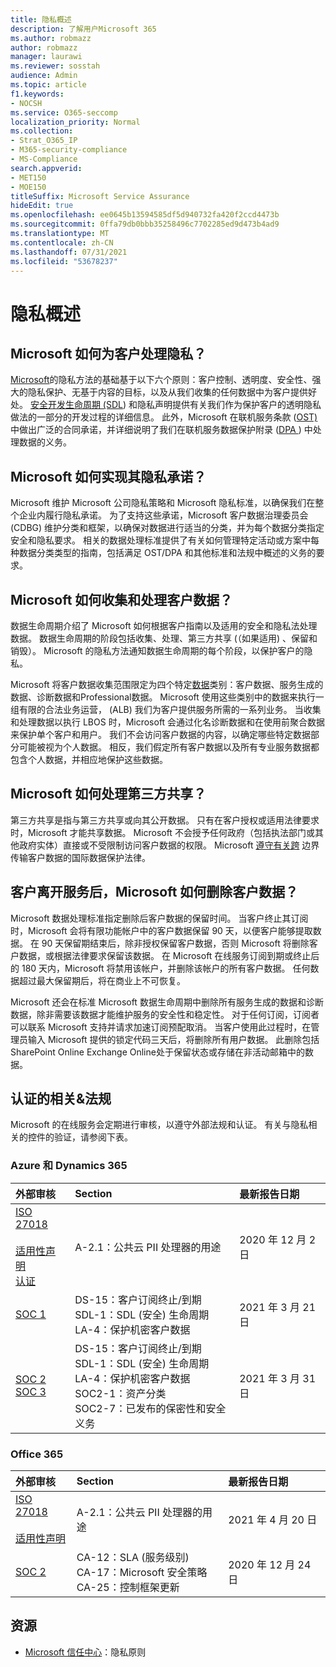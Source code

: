 ```yaml
---
title: 隐私概述
description: 了解用户Microsoft 365
ms.author: robmazz
author: robmazz
manager: laurawi
ms.reviewer: sosstah
audience: Admin
ms.topic: article
f1.keywords:
- NOCSH
ms.service: O365-seccomp
localization_priority: Normal
ms.collection:
- Strat_O365_IP
- M365-security-compliance
- MS-Compliance
search.appverid:
- MET150
- MOE150
titleSuffix: Microsoft Service Assurance
hideEdit: true
ms.openlocfilehash: ee0645b13594585df5d940732fa420f2ccd4473b
ms.sourcegitcommit: 0ffa79db0bbb35258496c7702285ed9d473b4ad9
ms.translationtype: MT
ms.contentlocale: zh-CN
ms.lasthandoff: 07/31/2021
ms.locfileid: "53678237"
---
```

# <a name="privacy-overview"></a>隐私概述

## <a name="how-does-microsoft-approach-privacy-for-customers"></a>Microsoft 如何为客户处理隐私？

[Microsoft](https://privacy.microsoft.com/#whatinformationwecollectmodule)的隐私方法的基础基于以下六个原则：客户控制、透明度、安全性、强大的隐私保护、无基于内容的目标，以及从我们收集的任何数据中为客户提供好处。 [安全开发生命周期 (SDL](https://www.microsoft.com/securityengineering/sdl/)) 和隐私声明提供有关[](https://privacy.microsoft.com/privacystatement)我们作为保护客户的透明隐私做法的一部分的开发过程的详细信息。 此外，Microsoft 在联机服务条款 ([OST) ](https://www.microsoft.com/licensing/product-licensing/products) 中做出广泛的合同承诺，并详细说明了我们在联机服务数据保护附录 ([DPA ](https://www.microsoftvolumelicensing.com/DocumentSearch.aspx?Mode=3&DocumentTypeId=67)) 中处理数据的义务。

## <a name="how-does-microsoft-implement-its-privacy-commitments"></a>Microsoft 如何实现其隐私承诺？

Microsoft 维护 Microsoft 公司隐私策略和 Microsoft 隐私标准，以确保我们在整个企业内履行隐私承诺。 为了支持这些承诺，Microsoft 客户数据治理委员会 (CDBG) 维护分类和框架，以确保对数据进行适当的分类，并为每个数据分类指定安全和隐私要求。 相关的数据处理标准提供了有关如何管理特定活动或方案中每种数据分类类型的指南，包括满足 OST/DPA 和其他标准和法规中概述的义务的要求。

## <a name="how-does-microsoft-collect-and-process-customer-data"></a>Microsoft 如何收集和处理客户数据？

数据生命周期介绍了 Microsoft 如何根据客户指南以及适用的安全和隐私法处理数据。 数据生命周期的阶段包括收集、处理、第三方共享 (（如果适用) 、保留和销毁）。 Microsoft 的隐私方法通知数据生命周期的每个阶段，以保护客户的隐私。

Microsoft 将客户数据收集范围限定为四个特定[数据](https://www.microsoft.com/trust-center/privacy/customer-data-definitions?rtc=1)类别：客户数据、服务生成的数据、诊断数据和Professional数据。 Microsoft 使用这些类别中的数据来执行一组有限的合法业务运营， (ALB) 我们为客户提供服务所需的一系列业务。 当收集和处理数据以执行 LBOS 时，Microsoft 会通过化名诊断数据和在使用前聚合数据来保护单个客户和用户。 我们不会访问客户数据的内容，以确定哪些特定数据部分可能被视为个人数据。 相反，我们假定所有客户数据以及所有专业服务数据都包含个人数据，并相应地保护这些数据。

## <a name="how-does-microsoft-handle-third-party-sharing"></a>Microsoft 如何处理第三方共享？

第三方共享是指与第三方共享或向其公开数据。 只有在客户授权或适用法律要求时，Microsoft 才能共享数据。 Microsoft 不会授予任何政府（包括执法部门或其他政府实体）直接或不受限制访问客户数据的权限。 Microsoft [遵守有关跨](https://www.microsoft.com/trust-center/privacy/data-location) 边界传输客户数据的国际数据保护法律。

## <a name="how-does-microsoft-delete-customer-data-when-a-customer-leaves-the-service"></a>客户离开服务后，Microsoft 如何删除客户数据？

Microsoft 数据处理标准指定删除后客户数据的保留时间。 当客户终止其订阅时，Microsoft 会将有限功能帐户中的客户数据保留 90 天，以便客户能够提取数据。 在 90 天保留期结束后，除非授权保留客户数据，否则 Microsoft 将删除客户数据，或根据法律要求保留该数据。 在 Microsoft 在线服务订阅到期或终止后的 180 天内，Microsoft 将禁用该帐户，并删除该帐户的所有客户数据。 任何数据超过最大保留期后，将在商业上不可恢复。

Microsoft 还会在标准 Microsoft 数据生命周期中删除所有服务生成的数据和诊断数据，除非需要该数据才能维护服务的安全性和稳定性。 对于任何订阅，订阅者可以联系 Microsoft 支持并请求加速订阅预配取消。 当客户使用此过程时，在管理员输入 Microsoft 提供的锁定代码三天后，将删除所有用户数据。 此删除包括 SharePoint Online Exchange Online处于保留状态或存储在非活动邮箱中的数据。

## <a name="related-external-regulations--certifications"></a>认证的相关&法规

Microsoft 的在线服务会定期进行审核，以遵守外部法规和认证。 有关与隐私相关的控件的验证，请参阅下表。

### <a name="azure-and-dynamics-365"></a>Azure 和 Dynamics 365

| **外部审核** | **Section** | **最新报告日期** |
|:--------------------|:------------|:-----------------------|  
| [ISO 27018](https://servicetrust.microsoft.com/ViewPage/MSComplianceGuideV3?command=Download&downloadType=Document&downloadId=e9116047-f327-430c-a83f-166b7e561ad6&tab=7027ead0-3d6b-11e9-b9e1-290b1eb4cdeb&docTab=7027ead0-3d6b-11e9-b9e1-290b1eb4cdeb_ISO_Reports) <br><br> [适用性声明](https://servicetrust.microsoft.com/ViewPage/MSComplianceGuideV3?command=Download&downloadType=Document&downloadId=00af6c3e-7f3e-4e0d-8b0e-79f45ef2cef1&tab=7027ead0-3d6b-11e9-b9e1-290b1eb4cdeb&docTab=7027ead0-3d6b-11e9-b9e1-290b1eb4cdeb_ISO_Reports) <br> [认证](https://servicetrust.microsoft.com/ViewPage/MSComplianceGuideV3?command=Download&downloadType=Document&downloadId=56904fc3-0942-4ff5-9eef-7cabc751a25c&tab=7027ead0-3d6b-11e9-b9e1-290b1eb4cdeb&docTab=7027ead0-3d6b-11e9-b9e1-290b1eb4cdeb_ISO_Reports) | A-2.1：公共云 PII 处理器的用途 | 2020 年 12 月 2 日 |
| [SOC 1](https://servicetrust.microsoft.com/ViewPage/MSComplianceGuideV3?command=Download&downloadType=Document&downloadId=b8721ebd-af20-42fe-b22f-8332b0a19517&tab=7027ead0-3d6b-11e9-b9e1-290b1eb4cdeb&docTab=7027ead0-3d6b-11e9-b9e1-290b1eb4cdeb_SOC_%2F_SSAE_16_Reports) | DS-15：客户订阅终止/到期 <br> SDL-1：SDL (安全) 生命周期 <br> LA-4：保护机密客户数据 | 2021 年 3 月 21 日 |
| [SOC 2](https://servicetrust.microsoft.com/ViewPage/MSComplianceGuideV3?command=Download&downloadType=Document&downloadId=234a0f57-83c1-4afc-a586-a0e7a59592f7&tab=7027ead0-3d6b-11e9-b9e1-290b1eb4cdeb&docTab=7027ead0-3d6b-11e9-b9e1-290b1eb4cdeb_SOC_%2F_SSAE_16_Reports) <br> [SOC 3](https://servicetrust.microsoft.com/ViewPage/MSComplianceGuideV3?command=Download&downloadType=Document&downloadId=75c8cbf6-e456-473c-a05e-34fea888ec2a&tab=7027ead0-3d6b-11e9-b9e1-290b1eb4cdeb&docTab=7027ead0-3d6b-11e9-b9e1-290b1eb4cdeb_SOC_%2F_SSAE_16_Reports) | DS-15：客户订阅终止/到期 <br> SDL-1：SDL (安全) 生命周期 <br> LA-4：保护机密客户数据 <br> SOC2-1：资产分类 <br> SOC2-7：已发布的保密性和安全义务 | 2021 年 3 月 31 日 |

### <a name="office-365"></a>Office 365

| **外部审核** | **Section** | **最新报告日期** |
|:--------------------|:------------|:-----------------------|  
| [ISO 27018](https://servicetrust.microsoft.com/ViewPage/MSComplianceGuideV3?command=Download&downloadType=Document&downloadId=8d625374-4f2d-49f8-9d37-a4281ba98222&tab=7027ead0-3d6b-11e9-b9e1-290b1eb4cdeb&docTab=7027ead0-3d6b-11e9-b9e1-290b1eb4cdeb_ISO_Reports) <br><br> [适用性声明](https://servicetrust.microsoft.com/ViewPage/MSComplianceGuideV3?command=Download&downloadType=Document&downloadId=c0df4ce8-c77e-4183-84eb-c8688470d8b1&tab=7027ead0-3d6b-11e9-b9e1-290b1eb4cdeb&docTab=7027ead0-3d6b-11e9-b9e1-290b1eb4cdeb_ISO_Reports) | A-2.1：公共云 PII 处理器的用途 | 2021 年 4 月 20 日 |
| [SOC 2](https://servicetrust.microsoft.com/ViewPage/MSComplianceGuideV3?command=Download&downloadType=Document&downloadId=a73c1738-7892-42b7-acd3-87b6371c53f6&tab=7027ead0-3d6b-11e9-b9e1-290b1eb4cdeb&docTab=7027ead0-3d6b-11e9-b9e1-290b1eb4cdeb_SOC_%2F_SSAE_16_Reports) | CA-12：SLA (服务级别)  <br> CA-17：Microsoft 安全策略 <br> CA-25：控制框架更新 | 2020 年 12 月 24 日 |

## <a name="resources"></a>资源

- [Microsoft 信任中心](https://www.microsoft.com/trust-center/privacy)：隐私原则
